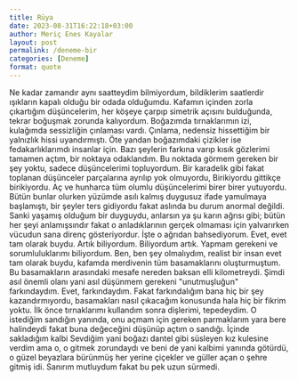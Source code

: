 ```yaml
---
title: Rüya
date: 2023-08-31T16:22:18+03:00
author: Meriç Enes Kayalar
layout: post
permalink: /deneme-bir
categories: [Deneme]
format: quote
---
```



Ne kadar zamandır aynı saatteydim bilmiyordum, bildiklerim saatlerdir ışıkların kapalı olduğu bir odada olduğumdu. Kafamın içinden zorla çıkartığım düşüncelerim, her köşeye çarpıp simetrik açısını bulduğunda, tekrar boğuşmak zorunda kalıyordum. Boğazımda tırnaklarımın izi, kulağımda sessizliğin çınlaması vardı. Çınlama, nedensiz hissettiğim bir yalnızlık hissi uyandırmıştı. Öte yandan boğazımdaki çizikler ise fedakarlıklarımdı insanlar için. Bazı şeylerin farkına varıp kısık gözlerimi tamamen açtım, bir noktaya odaklandım. Bu noktada görmem gereken bir şey yoktu, sadece düşüncelerimi topluyordum. Bir karadelik gibi fakat toplanan düşünceler parçalarına ayrılıp yok olmuyordu,
Birikiyordu gittikçe birikiyordu. Aç ve hunharca tüm olumlu düşüncelerimi birer birer yutuyordu.
Bütün bunlar olurken yüzümde asılı kalmış duygusuz ifade yamulmaya başlamıştı, bir şeyler ters gidiyordu fakat aslında bu durum anormal değildi. Sanki yaşamış olduğum bir duyguydu, anlarsın ya şu karın ağrısı gibi; bütün her şeyi anlamışsındır fakat o anladıklarının gerçek olmaması için yalvarırken vücudun sana direnç gösteriyordur. İşte o ağrıdan bahsediyorum. Evet, evet tam olarak buydu. Artık biliyordum. Biliyordum artık. Yapmam gerekeni ve sorumluluklarımı biliyordum. Ben, ben şey olmalıydım, realist bir insan evet tam olarak buydu, kafamda merdivenin tüm basamaklarını oluşturmuştum. Bu basamakların arasındaki mesafe nereden baksan elli kilometreydi. Şimdi asıl önemli olanı yani asıl düşünmem gerekeni "unutmuşluğun" farkındaydım. Evet, farkındaydım.  Fakat farkındalığım bana hiç bir şey kazandırmıyordu, basamakları nasıl çıkacağım konusunda hala hiç bir fikrim yoktu. İlk önce tırnaklarımı kullandım sonra dişlerimi, tepedeydim. O istediğim sandığın yanında, onu açmam için gereken parmaklarım yara bere halindeydi fakat buna değeceğini düşünüp açtım o sandığı. İçinde sakladığım kalbi Sevdiğim yani boğazı dantel gibi süsleyen kız kulesine verdim ama o, o gitmek zorundaydı ve beni de yani kalbimi yanında götürdü, o güzel beyazlara bürünmüş her yerine çiçekler ve güller açan o şehre gitmiş idi. Sanırım mutluydum fakat bu pek uzun sürmedi. 